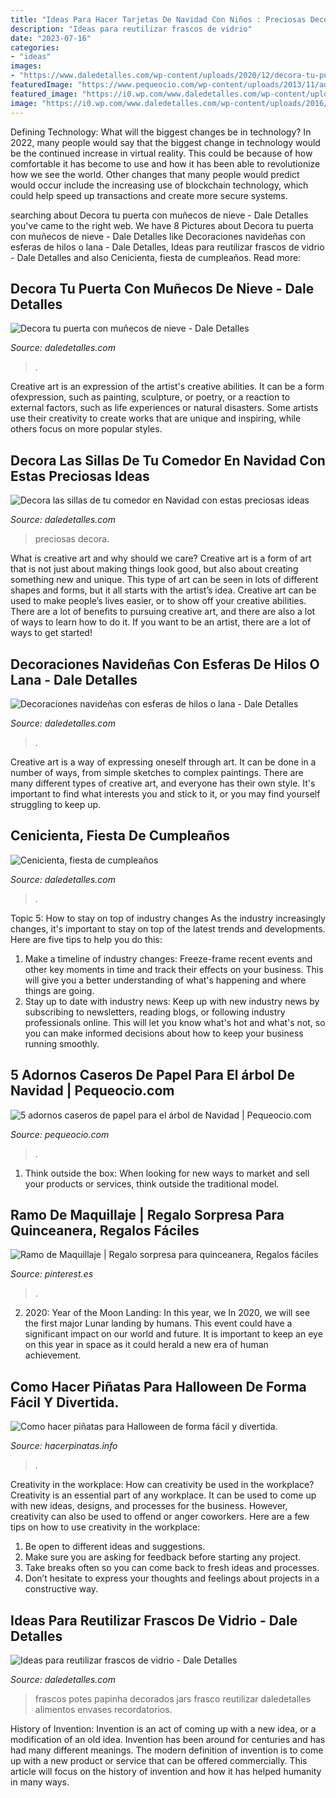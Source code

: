 ```yaml
---
title: "Ideas Para Hacer Tarjetas De Navidad Con Niños : Preciosas Decora"
description: "Ideas para reutilizar frascos de vidrio"
date: "2023-07-16"
categories:
- "ideas"
images:
- "https://www.daledetalles.com/wp-content/uploads/2020/12/decora-tu-puerta-con-munecos-de-nieve-15.jpg"
featuredImage: "https://www.pequeocio.com/wp-content/uploads/2013/11/adornos-de-navidad-de-papel-caseros.jpg"
featured_image: "https://i0.wp.com/www.daledetalles.com/wp-content/uploads/2016/09/sillas-decoradas-para-navidad8.jpg"
image: "https://i0.wp.com/www.daledetalles.com/wp-content/uploads/2016/09/sillas-decoradas-para-navidad8.jpg"
---
```



Defining Technology: What will the biggest changes be in technology?
In 2022, many people would say that the biggest change in technology would be the continued increase in virtual reality. This could be because of how comfortable it has become to use and how it has been able to revolutionize how we see the world. Other changes that many people would predict would occur include the increasing use of blockchain technology, which could help speed up transactions and create more secure systems.

	

		
searching about Decora tu puerta con muñecos de nieve - Dale Detalles you've came to the right web. We have 8 Pictures about Decora tu puerta con muñecos de nieve - Dale Detalles like Decoraciones navideñas con esferas de hilos o lana - Dale Detalles, Ideas para reutilizar frascos de vidrio - Dale Detalles and also Cenicienta, fiesta de cumpleaños. Read more:
		
    
## Decora Tu Puerta Con Muñecos De Nieve - Dale Detalles

<img loading=lazy src="https://www.daledetalles.com/wp-content/uploads/2020/12/decora-tu-puerta-con-munecos-de-nieve-15.jpg" onerror="this.onerror=null;this.src='https://tse2.mm.bing.net/th?id=OIP.1CcwD3Ae6wBBh37t43LwtgHaKX&amp;pid=15.1';" alt="Decora tu puerta con muñecos de nieve - Dale Detalles">

_Source: daledetalles.com_

>. 

	

Creative art is an expression of the artist's creative abilities. It can be a form ofexpression, such as painting, sculpture, or poetry, or a reaction to external factors, such as life experiences or natural disasters. Some artists use their creativity to create works that are unique and inspiring, while others focus on more popular styles.

    
## Decora Las Sillas De Tu Comedor En Navidad Con Estas Preciosas Ideas

<img loading=lazy src="https://i0.wp.com/www.daledetalles.com/wp-content/uploads/2016/09/sillas-decoradas-para-navidad8.jpg" onerror="this.onerror=null;this.src='https://tse1.mm.bing.net/th?id=OIP.HvLK6qjmhyWRo4kNircRlAHaJ3&amp;pid=15.1';" alt="Decora las sillas de tu comedor en Navidad con estas preciosas ideas">

_Source: daledetalles.com_

>preciosas decora. 

	

What is creative art and why should we care?
Creative art is a form of art that is not just about making things look good, but also about creating something new and unique. This type of art can be seen in lots of different shapes and forms, but it all starts with the artist’s idea. Creative art can be used to make people’s lives easier, or to show off your creative abilities. There are a lot of benefits to pursuing creative art, and there are also a lot of ways to learn how to do it. If you want to be an artist, there are a lot of ways to get started!

    
## Decoraciones Navideñas Con Esferas De Hilos O Lana - Dale Detalles

<img loading=lazy src="https://i1.wp.com/www.daledetalles.com/wp-content/uploads/2013/11/esferadehilos2.jpg?resize=550%2C822" onerror="this.onerror=null;this.src='https://tse4.mm.bing.net/th?id=OIP.8aRETHaSoDpOXyZF127iFwHaLE&amp;pid=15.1';" alt="Decoraciones navideñas con esferas de hilos o lana - Dale Detalles">

_Source: daledetalles.com_

>. 

	

Creative art is a way of expressing oneself through art. It can be done in a number of ways, from simple sketches to complex paintings. There are many different types of creative art, and everyone has their own style. It's important to find what interests you and stick to it, or you may find yourself struggling to keep up.

    
## Cenicienta, Fiesta De Cumpleaños

<img loading=lazy src="http://i1.wp.com/www.daledetalles.com/wp-content/uploads/2016/06/fiesta-cenicienta2.jpeg" onerror="this.onerror=null;this.src='https://tse1.mm.bing.net/th?id=OIP.IYkK6sde2kp9LwpYOcR1wQHaJ4&amp;pid=15.1';" alt="Cenicienta, fiesta de cumpleaños">

_Source: daledetalles.com_

>. 

	

Topic 5: How to stay on top of industry changes
As the industry increasingly changes, it's important to stay on top of the latest trends and developments. Here are five tips to help you do this:
1. Make a timeline of industry changes: Freeze-frame recent events and other key moments in time and track their effects on your business. This will give you a better understanding of what's happening and where things are going.
2. Stay up to date with industry news: Keep up with new industry news by subscribing to newsletters, reading blogs, or following industry professionals online. This will let you know what's hot and what's not, so you can make informed decisions about how to keep your business running smoothly.

    
## 5 Adornos Caseros De Papel Para El árbol De Navidad | Pequeocio.com

<img loading=lazy src="https://www.pequeocio.com/wp-content/uploads/2013/11/adornos-de-navidad-de-papel-caseros.jpg" onerror="this.onerror=null;this.src='https://tse4.mm.bing.net/th?id=OIP.8NtzYFR0IACB2FYGUiz5XwHaJ4&amp;pid=15.1';" alt="5 adornos caseros de papel para el árbol de Navidad | Pequeocio.com">

_Source: pequeocio.com_

>. 

	

1. Think outside the box: When looking for new ways to market and sell your products or services, think outside the traditional model.

    
## Ramo De Maquillaje | Regalo Sorpresa Para Quinceanera, Regalos Fáciles

<img loading=lazy src="https://i.pinimg.com/736x/91/30/db/9130db0d525c8a300a45774d3b2ddc27.jpg" onerror="this.onerror=null;this.src='https://tse1.mm.bing.net/th?id=OIP.LdPIEiSu5gtltv9pUolKUgHaKw&amp;pid=15.1';" alt="Ramo de Maquillaje | Regalo sorpresa para quinceanera, Regalos fáciles">

_Source: pinterest.es_

>. 

	

2) 2020: Year of the Moon Landing: In this year, we
In 2020, we will see the first major Lunar landing by humans. This event could have a significant impact on our world and future. It is important to keep an eye on this year in space as it could herald a new era of human achievement.

    
## Como Hacer Piñatas Para Halloween De Forma Fácil Y Divertida.

<img loading=lazy src="https://hacerpinatas.info/blog/wp-content/uploads/2017/03/Como-hacer-piñatas-para-Halloween6.jpg" onerror="this.onerror=null;this.src='https://tse3.mm.bing.net/th?id=OIP.iVjB2I7aPl-gQ0X0nvzIWAHaLH&amp;pid=15.1';" alt="Como hacer piñatas para Halloween de forma fácil y divertida.">

_Source: hacerpinatas.info_

>. 

	

Creativity in the workplace: How can creativity be used in the workplace?
Creativity is an essential part of any workplace. It can be used to come up with new ideas, designs, and processes for the business. However, creativity can also be used to offend or anger coworkers. Here are a few tips on how to use creativity in the workplace: 
1. Be open to different ideas and suggestions.
2. Make sure you are asking for feedback before starting any project. 
3. Take breaks often so you can come back to fresh ideas and processes. 
4. Don’t hesitate to express your thoughts and feelings about projects in a constructive way.

    
## Ideas Para Reutilizar Frascos De Vidrio - Dale Detalles

<img loading=lazy src="https://i0.wp.com/www.daledetalles.com/wp-content/uploads/2016/06/frascos-de-vidrio25.jpg" onerror="this.onerror=null;this.src='https://tse1.mm.bing.net/th?id=OIP.r3B131_XU5XEm3XQfNryPAHaFj&amp;pid=15.1';" alt="Ideas para reutilizar frascos de vidrio - Dale Detalles">

_Source: daledetalles.com_

>frascos potes papinha decorados jars frasco reutilizar daledetalles alimentos envases recordatorios. 

	

History of Invention:
Invention is an act of coming up with a new idea, or a modification of an old idea. Invention has been around for centuries and has had many different meanings. The modern definition of invention is to come up with a new product or service that can be offered commercially. This article will focus on the history of invention and how it has helped humanity in many ways.

